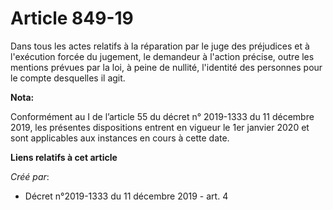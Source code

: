 # Article 849-19

Dans tous les actes relatifs à la réparation par le juge des préjudices et à l'exécution forcée du jugement, le demandeur à
l'action précise, outre les mentions prévues par la loi, à peine de nullité, l'identité des personnes pour le compte
desquelles il agit.

**Nota:**

Conformément au I de l’article 55 du décret n° 2019-1333 du 11 décembre 2019, les présentes dispositions entrent en vigueur
le 1er janvier 2020 et sont applicables aux instances en cours à cette date.

**Liens relatifs à cet article**

_Créé par_:

  - Décret n°2019-1333 du 11 décembre 2019 - art. 4
